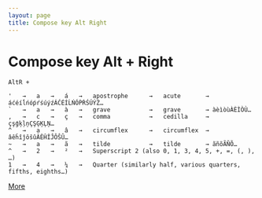 ```yaml
---
layout: page
title: Compose key Alt Right
---
```

# Compose key Alt + Right

`AltR +`

```
'	→	a	→	á	→	apostrophe		→	acute 		→ áćéíĺńóṕŕśúýźÁĆÉÍĹŃÓṔŔŚÚÝŹ…
`	→	a	→	à	→	grave			→	grave 		→ àèìòùÀÈÌÒÙ…
,	→	c	→	ç	→	comma			→	cedilla 	→ çşģķļņÇŞĢĶĻŅ…
^	→	a	→	â	→	circumflex		→	circumflex 	→ âêĥîĵôŝûÂÊĤÎĴÔŜÛ…
~	→	a	→	ã	→	tilde			→	tilde 		→ ãñõÃÑÕ…
^	→	2	→	²	→	Superscript 2 (also 0, 1, 3, 4, 5, +, =, (, ), …)
1	→	4	→	¼	→	Quarter (similarly half, various quarters, fifths, eighths…)
```

[More](https://tuttle.github.io/python-useful/compose-key-cheat-sheet.html)
